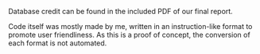 Database credit can be found in the included PDF of our final report.

Code itself was mostly made by me, written in an instruction-like format to promote user friendliness. As this is a proof of concept, the conversion of each format is not automated.
